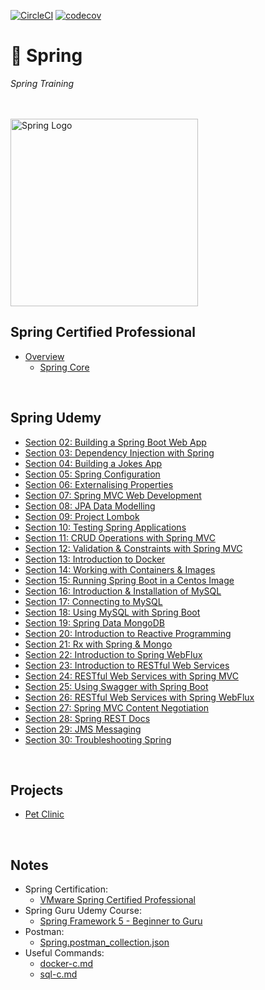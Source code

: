 [![CircleCI](https://dl.circleci.com/status-badge/img/gh/JRSmiffy/spring/tree/main.svg?style=svg)](https://dl.circleci.com/status-badge/redirect/gh/JRSmiffy/spring/tree/main)
[![codecov](https://codecov.io/gh/JRSmiffy/spring/branch/main/graph/badge.svg?token=AK2GQ281NA)](https://codecov.io/gh/JRSmiffy/spring)

# 🌱 Spring
*Spring Training* 

<br>
<br>

<img src="./resources/spring-icon.svg" alt="Spring Logo" width=300>

<br>

## Spring Certified Professional
* [Overview](./content/spring-certified-pro)
    * [Spring Core](./content/spring-certified-pro/01-spring-core)

<br>

## Spring Udemy
* [Section 02: Building a Spring Boot Web App](./content/02-build-spring-boot-app)
* [Section 03: Dependency Injection with Spring](./content/03-dependency-injection)
* [Section 04: Building a Jokes App](./content/04-build-jokes-app)
* [Section 05: Spring Configuration](./content/05-spring-configuration)
* [Section 06: Externalising Properties](./content/06-externalising-properties)
* [Section 07: Spring MVC Web Development](./content/07-spring-mvc-web-dev)
* [Section 08: JPA Data Modelling](./content/08-jpa-data-modelling)
* [Section 09: Project Lombok](./content/09-project-lombok)
* [Section 10: Testing Spring Applications](./content/10-testing-spring-apps)
* [Section 11: CRUD Operations with Spring MVC](./content/11-spring-mvc-crud-ops)
* [Section 12: Validation & Constraints with Spring MVC](./content/12-spring-mvc-validation)
* [Section 13: Introduction to Docker](./content/13-docker-intro)
* [Section 14: Working with Containers & Images](./content/14-working-with-containers)
* [Section 15: Running Spring Boot in a Centos Image](./content/15-spring-boot-with-centos)
* [Section 16: Introduction & Installation of MySQL](./content/16-mysql-introduction)
* [Section 17: Connecting to MySQL](./content/17-mysql-connection)
* [Section 18: Using MySQL with Spring Boot](./content/18-mysql-with-spring-boot)
* [Section 19: Spring Data MongoDB](./content/19-spring-data-mongodb)
* [Section 20: Introduction to Reactive Programming](./content/20-reactive-prog-intro)
* [Section 21: Rx with Spring & Mongo](./content/21-rx-spring-mongo)
* [Section 22: Introduction to Spring WebFlux](./content/22-spring-webflux)
* [Section 23: Introduction to RESTful Web Services](./content/23-restful-web-services)
* [Section 24: RESTful Web Services with Spring MVC](./content/24-restful-with-spring-mvc)
* [Section 25: Using Swagger with Spring Boot](./content/25-swagger-with-spring-boot)
* [Section 26: RESTful Web Services with Spring WebFlux](./content/26-restful-spring-webflux)
* [Section 27: Spring MVC Content Negotiation](./content/27-content-negotiation)
* [Section 28: Spring REST Docs](./content/28-spring-rest-docs)
* [Section 29: JMS Messaging](./content/29-jms-messaging)
* [Section 30: Troubleshooting Spring](./content/30-troubleshooting)

<!-- Sections 31+ ommitted for irrelevance -->

<br>

## Projects
* [Pet Clinic](./content/projects/pet-clinic)

<br>

## Notes
* Spring Certification: 
    * [VMware Spring Certified Professional](https://www.vmware.com/learning/certification/spring-certified-pro.html)
* Spring Guru Udemy Course: 
    * [Spring Framework 5 - Beginner to Guru](https://www.udemy.com/course/spring-framework-5-beginner-to-guru/)
* Postman:
    * [Spring.postman_collection.json](./resources/postman/Spring.postman_collection.json)
* Useful Commands:
    * [docker-c.md](./content/misc/docker-c.md)
    * [sql-c.md](./content/misc/sql-c.md)